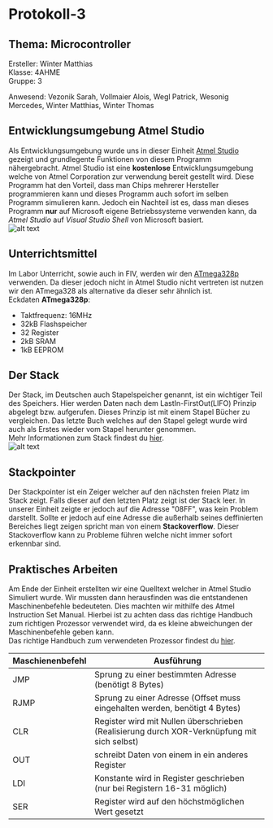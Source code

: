 # Protokoll-3
## Thema: Microcontroller


Ersteller: Winter Matthias  
Klasse:    4AHME  
Gruppe:    3   

Anwesend: Vezonik Sarah, Vollmaier Alois, Wegl Patrick, Wesonig Mercedes, Winter Matthias, Winter Thomas   
   
## Entwicklungsumgebung Atmel Studio
Als Entwicklungsumgebung wurde uns in dieser Einheit [Atmel Studio](https://www.mikrocontroller.net/articles/Atmel_Studio) gezeigt und grundlegente Funktionen von diesem Programm nähergebracht. Atmel Studio ist eine **kostenlose** Entwicklungsumgebung welche von Atmel Corporation zur verwendung bereit gestellt wird. Diese Programm hat den Vorteil, dass man Chips mehrerer Hersteller programmieren kann und dieses Programm auch sofort im selben Programm simulieren kann. Jedoch ein Nachteil ist es, dass man dieses Programm **nur** auf Microsoft eigene Betriebssysteme verwenden kann, da *Atmel Studio* auf *Visual Studio Shell* von Microsoft basiert.  
![alt text](https://hackadaycom.files.wordpress.com/2016/10/atmelmicrochip.png?w=800)

## Unterrichtsmittel

Im Labor Unterricht, sowie auch in FIV, werden wir den [ATmega328p](https://www.sparkfun.com/datasheets/Components/SMD/ATMega328.pdf) verwenden. Da dieser jedoch nicht in Atmel Studio nicht vertreten ist nutzen wir den ATmega328 als alternative da dieser sehr ähnlich ist.  
Eckdaten **ATmega328p**:  
* Taktfrequenz: 16MHz
* 32kB Flashspeicher
* 32 Register
* 2kB SRAM
* 1kB EEPROM  
  
## Der Stack
Der Stack, im Deutschen auch Stapelspeicher genannt, ist ein wichtiger Teil des Speichers. Hier werden Daten nach dem LastIn-FirstOut(LIFO) Prinzip abgelegt bzw. aufgerufen. Dieses Prinzip ist mit einem Stapel Bücher zu vergleichen. Das letzte Buch welches auf den Stapel gelegt wurde wird auch als Erstes wieder vom Stapel herunter genommen.  
Mehr Informationen zum Stack findest du [hier](https://de.wikipedia.org/wiki/Stapelspeicher).  
  ![alt text](https://www.der-wirtschaftsingenieur.de/bilder/stack.PNG "Stack im Dateisystem")

## Stackpointer
Der Stackpointer ist ein Zeiger welcher auf den nächsten freien Platz im Stack zeigt. Falls dieser auf den letzten Platz zeigt ist der Stack leer. In unserer Einheit zeigte er jedoch auf die Adresse "08FF", was kein Problem darstellt. Sollte er jedoch auf eine Adresse die außerhalb seines deffinierten Bereiches liegt zeigen spricht man von einem **Stackoverflow**. Dieser Stackoverflow kann zu Probleme führen welche nicht immer sofort erkennbar sind.  
## Praktisches Arbeiten
Am Ende der Einheit erstellten wir eine Quelltext welcher in Atmel Studio Simuliert wurde. Wir mussten dann herausfinden was die entstandenen Maschinenbefehle bedeuteten. Dies machten wir mithilfe des Atmel Instruction Set Manual. Hierbei ist zu achten dass das richtige Handbuch zum richtigen Prozessor verwendet wird, da es kleine abweichungen der Maschinenbefehle geben kann.  
Das richtige Handbuch zum verwendeten Prozessor findest du [hier](http://ww1.microchip.com/downloads/en/DeviceDoc/Atmel-0856-AVR-Instruction-Set-Manual.pdf).  

Maschienenbefehl | Ausführung
--- | --- 
JMP | Sprung zu einer bestimmten Adresse (benötigt 8 Bytes) 
RJMP | Sprung zu einer Adresse (Offset muss eingehalten werden, benötigt 4 Bytes) 
CLR | Register wird mit Nullen überschrieben (Realisierung durch XOR-Verknüpfung mit sich selbst) 
OUT | schreibt Daten von einem in ein anderes Register 
LDI | Konstante wird in Register geschrieben (nur bei Registern 16-31 möglich) 
SER | Register wird auf den höchstmöglichen Wert gesetzt 

